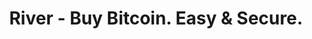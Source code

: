 ---
description: River is the most trusted place in the U.S. for individuals and businesses
  to buy, sell, send, and receive Bitcoin.
episode: 603
link: https://partner.river.com/jupiter
shortname: river.com-lup
title: River - Buy Bitcoin. Easy & Secure.
---